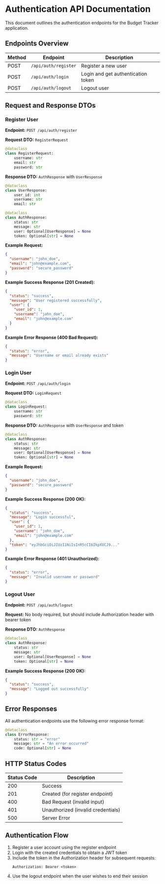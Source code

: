 # Authentication API Documentation

This document outlines the authentication endpoints for the Budget Tracker application.

## Endpoints Overview

| Method | Endpoint | Description |
|--------|----------|-------------|
| POST | `/api/auth/register` | Register a new user |
| POST | `/api/auth/login` | Login and get authentication token |
| POST | `/api/auth/logout` | Logout user |

## Request and Response DTOs

### Register User

**Endpoint:** `POST /api/auth/register`

**Request DTO:** `RegisterRequest`
```python
@dataclass
class RegisterRequest:
    username: str
    email: str
    password: str
```

**Response DTO:** `AuthResponse` with `UserResponse`
```python
@dataclass
class UserResponse:
    user_id: int
    username: str
    email: str

@dataclass
class AuthResponse:
    status: str
    message: str
    user: Optional[UserResponse] = None
    token: Optional[str] = None
```

**Example Request:**
```json
{
  "username": "john_doe",
  "email": "john@example.com",
  "password": "secure_password"
}
```

**Example Success Response (201 Created):**
```json
{
  "status": "success",
  "message": "User registered successfully",
  "user": {
    "user_id": 1,
    "username": "john_doe",
    "email": "john@example.com"
  }
}
```

**Example Error Response (400 Bad Request):**
```json
{
  "status": "error",
  "message": "Username or email already exists"
}
```

### Login User

**Endpoint:** `POST /api/auth/login`

**Request DTO:** `LoginRequest`
```python
@dataclass
class LoginRequest:
    username: str
    password: str
```

**Response DTO:** `AuthResponse` with `UserResponse` and token
```python
@dataclass
class AuthResponse:
    status: str
    message: str
    user: Optional[UserResponse] = None
    token: Optional[str] = None
```

**Example Request:**
```json
{
  "username": "john_doe",
  "password": "secure_password"
}
```

**Example Success Response (200 OK):**
```json
{
  "status": "success",
  "message": "Login successful",
  "user": {
    "user_id": 1,
    "username": "john_doe",
    "email": "john@example.com"
  },
  "token": "eyJhbGciOiJIUzI1NiIsInR5cCI6IkpXVCJ9..."
}
```

**Example Error Response (401 Unauthorized):**
```json
{
  "status": "error",
  "message": "Invalid username or password"
}
```

### Logout User

**Endpoint:** `POST /api/auth/logout`

**Request:** No body required, but should include Authorization header with bearer token

**Response DTO:** `AuthResponse`
```python
@dataclass
class AuthResponse:
    status: str
    message: str
    user: Optional[UserResponse] = None
    token: Optional[str] = None
```

**Example Success Response (200 OK):**
```json
{
  "status": "success",
  "message": "Logged out successfully"
}
```

## Error Responses

All authentication endpoints use the following error response format:

```python
@dataclass
class ErrorResponse:
    status: str = "error"
    message: str = "An error occurred"
    code: Optional[str] = None
```

## HTTP Status Codes

| Status Code | Description |
|-------------|-------------|
| 200 | Success |
| 201 | Created (for register endpoint) |
| 400 | Bad Request (invalid input) |
| 401 | Unauthorized (invalid credentials) |
| 500 | Server Error |

## Authentication Flow

1. Register a user account using the register endpoint
2. Login with the created credentials to obtain a JWT token
3. Include the token in the Authorization header for subsequent requests:
   ```
   Authorization: Bearer <token>
   ```
4. Use the logout endpoint when the user wishes to end their session

